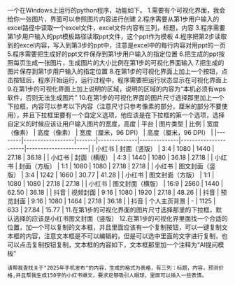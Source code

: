 一个在Windows上运行的python程序，功能如下。
1.需要有个可视化界面，我会给你一张图片，界面可以参照图片内容进行创建
2.程序需要从第1步用户输入的excel路径中读取一个excel文件，excel文件内容有三列，标题，内容
3.程序需要第1步用户输入的ppt模板路径读取ppt文件，这个ppt作为模板
4.程序把第2步读取到的excel内容，写入到第3步的ppt中，注意是excel中的每行内容对用ppt的一页
5.程序需要把生成好的ppt文件保存到第1步用户输入的指定位置
6.把生成的ppt按照每页生成一张图片，生成图片的大小比例在第1步的可视化界面输入
7.把生成的图片保存到第1步用户输入的指定位置
8.在第1步的可视化界面上加上一个按钮，点击按钮后，程序开始运行，运行过程中，程序需要把运行状态显示在可视化界面上
9.在第1步的可视化界面上加上说明的区域，说明的区域的内容为“本机必须有wps软件，否则无法生成图片”
10.在第1步的可视化界面的图片尺寸选择那里加上一个下拉框，内容可以参考以下内容（注意尺寸只参考像素的部分，厘米的部分不要使用），并且下拉框里要有一个自定义选项，他应该是在下拉框的第一个选项，选择自定义的时候应该让用户输入图片的宽度，高度
| 平台   | 图片类型         | 比例  | 宽度（像素） | 高度（像素） | 宽度（厘米，96 DPI） | 高度（厘米，96 DPI） |
|--------|------------------|-------|--------------|--------------|----------------------|----------------------|
| 小红书 | 封面（竖版）     | 3:4   | 1080         | 1440         | 27.18                | 36.18                |
| 小红书 | 封面（横版）     | 4:3   | 1440         | 1080         | 36.18                | 27.18                |
| 小红书 | 封面（方版）     | 1:1   | 1080         | 1080         | 27.18                | 27.18                |
| 小红书 | 图文封面（竖版） | 3:4   | 1242         | 1660         | 30.77                | 41.28                |
| 小红书 | 图文封面（方版） | 1:1   | 1080         | 1080         | 27.18                | 27.18                |
| 小红书 | 图文封面（横版） | 16:9  | 2560         | 1440         | 62.50                | 36.18                |
| 抖音   | 视频封面         | 9:16  | 1080         | 1920         | 27.18                | 48.26                |
| 抖音   | 预览封面         | 9:16  | 1080         | 1464         | 27.18                | 36.18                |
| 抖音   | 个人主页背景     | -     | 1125         | 633          | 27.84                | 15.77                |
11.在第1步的可视化界面的图片尺寸选择那里的下拉框，默认选择的应该是小红书图文封面（竖版）
12.在第1步的可视化界里面找一个合适的位置，加一个可以复制的文本框，并且里面应该有一个复制按钮，可以一键复制文本框的内容，注意文本框是不可以编辑的，但是可以选中里面的文字进行复制，也可以点击复制按钮复制，文本框的内容如下，文本框那里加一个注释为“AI提问模板”
```
请帮我查找关于"2025年手机发布"的内容，生成的格式为表格，有三列：标题，内容，预测价格,并且帮我生成150字的小红书爆文，要求足够吸引人眼球，里面可以插入一些表情。
```
